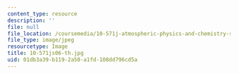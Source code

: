 ```yaml
---
content_type: resource
description: ''
file: null
file_location: /coursemedia/10-571j-atmospheric-physics-and-chemistry-spring-2006/01db3a39b1192a50a1fd108dd796cd5a_10-571js06-th.jpg
file_type: image/jpeg
resourcetype: Image
title: 10-571js06-th.jpg
uid: 01db3a39-b119-2a50-a1fd-108dd796cd5a
---
```

